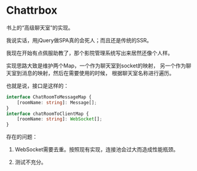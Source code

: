 # Chattrbox

书上的“高级聊天室”的实现。

我说实话，用jQuery做SPA真的会死人；而且还是传统的SSR。

我现在开始有点佩服助教了，那个影院管理系统写出来居然还像个人样。

实现思路大致是维护两个Map，一个作为聊天室到socket的映射，
另一个作为聊天室到消息的映射，然后在需要使用的时候，
根据聊天室名称进行遍历。

也就是说，接口是这样的：

```typescript
interface ChatRoomToMessageMap {
    [roomName: string]: Message[];
}
interface chatRoomToClientMap {
    [roomName: string]: WebSocket[];
}
```

存在的问题：

1. WebSocket需要去重。按照现有实现，连接池会过大而造成性能瓶颈。

2. 测试不充分。
